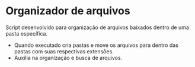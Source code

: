 
# Organizador de arquivos

Script desenvolvido para organização de arquivos baixados dentro de uma pasta específica.

- Quando executado cria pastas e move os arquivos para dentro das pastas com suas respectivas extensões.
- Auxilia na organização e busca de arquivos.